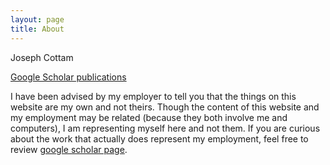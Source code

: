 ```yaml
---
layout: page
title: About
---
```


Joseph Cottam

[Google Scholar publications](https://scholar.google.com/citations?user=58-FbwIAAAAJ&hl=en)

I have been advised by my employer to tell you that the things on this website are my own and not theirs. Though the content of this website and my employment may be related (because they both involve me and computers), I am representing myself here and not them. If you are curious about the work that actually does represent my employment, feel free to review [google scholar page](https://scholar.google.com/citations?user=58-FbwIAAAAJ&hl=en).

